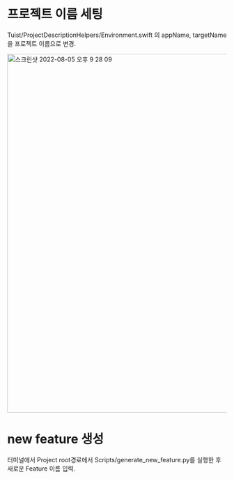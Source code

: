 # 프로젝트 이름 세팅

Tuist/ProjectDescriptionHelpers/Environment.swift 의 appName, targetName을 프로젝트 이름으로 변경.

<img width="823" alt="스크린샷 2022-08-05 오후 9 28 09" src="https://user-images.githubusercontent.com/74440939/183077674-347f8ab9-e6eb-4884-8998-37cf256dbbd9.png">

# new feature 생성

터미널에서 Project root경로에서 Scripts/generate_new_feature.py를 실행한 후 새로운 Feature 이름 입력.

